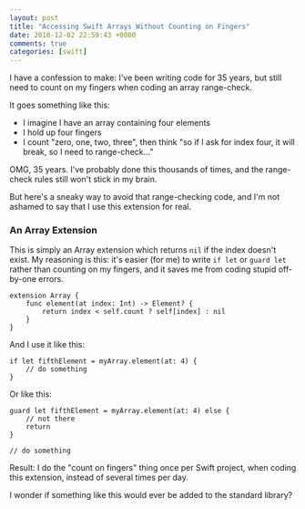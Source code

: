 ```yaml
---
layout: post
title: "Accessing Swift Arrays Without Counting on Fingers"
date: 2018-12-02 22:59:43 +0000
comments: true
categories: [swift]
---
```


I have a confession to make: I've been writing code for 35 years, but still need to count on my fingers when coding an array range-check.

It goes something like this:

* I imagine I have an array containing four elements
* I hold up four fingers
* I count "zero, one, two, three", then think "so if I ask for index four, it will break, so I need to range-check..."

OMG, 35 years. I've probably done this thousands of times, and the range-check rules still won't stick in my brain.

But here's a sneaky way to avoid that range-checking code, and I'm not ashamed to say that I use this extension for real.

<!-- more -->

### An Array Extension

This is simply an Array extension which returns `nil` if the index doesn't exist. My reasoning is this: it's easier (for me) to write `if let` or `guard let` rather than counting on my fingers, and it saves me from coding stupid off-by-one errors.

    extension Array {
        func element(at index: Int) -> Element? {
            return index < self.count ? self[index] : nil
        }
    }

And I use it like this:

    if let fifthElement = myArray.element(at: 4) {
        // do something
    }

Or like this:

    guard let fifthElement = myArray.element(at: 4) else {
        // not there
        return
    }

    // do something

Result: I do the "count on fingers" thing once per Swift project, when coding this extension, instead of several times per day.

I wonder if something like this would ever be added to the standard library?

